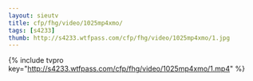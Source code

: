 ```yaml
--- 
layout: sieutv
title: cfp/fhg/video/1025mp4xmo/
tags: [s4233]
thumb: http://s4233.wtfpass.com/cfp/fhg/video/1025mp4xmo/1.jpg
---
```

{% include tvpro key="http://s4233.wtfpass.com/cfp/fhg/video/1025mp4xmo/1.mp4" %} 
